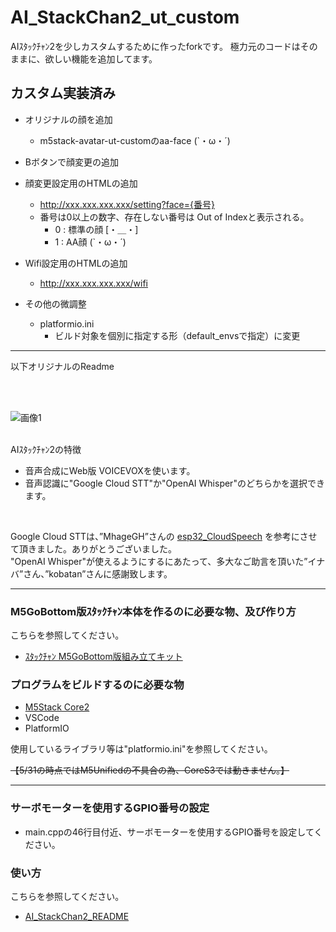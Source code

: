 # AI_StackChan2_ut_custom

AIｽﾀｯｸﾁｬﾝ2を少しカスタムするために作ったforkです。
極力元のコードはそのままに、欲しい機能を追加してます。

## カスタム実装済み

- オリジナルの顔を追加
  - m5stack-avatar-ut-customのaa-face (`・ω・´)
- Bボタンで顔変更の追加
- 顔変更設定用のHTMLの追加
  - http://xxx.xxx.xxx.xxx/setting?face={番号}
  - 番号は0以上の数字、存在しない番号は Out of Indexと表示される。
    - 0 : 標準の顔 [・＿・]
    - 1 : AA顔 (`・ω・´)
- Wifi設定用のHTMLの追加
  - http://xxx.xxx.xxx.xxx/wifi

- その他の微調整
  - platformio.ini
    - ビルド対象を個別に指定する形（default_envsで指定）に変更


---

以下オリジナルのReadme

<br><br>

![画像1](images/image1.png)<br><br>

AIｽﾀｯｸﾁｬﾝ2の特徴<br>

* 音声合成にWeb版 VOICEVOXを使います。
* 音声認識に"Google Cloud STT"か"OpenAI Whisper"のどちらかを選択できます。
<br>

Google Cloud STTは、”MhageGH”さんの [esp32_CloudSpeech](https://github.com/MhageGH/esp32_CloudSpeech/ "Title") を参考にさせて頂きました。ありがとうございました。<br>
"OpenAI Whisper"が使えるようにするにあたって、多大なご助言を頂いた”イナバ”さん、”kobatan”さんに感謝致します。<br>

---


### M5GoBottom版ｽﾀｯｸﾁｬﾝ本体を作るのに必要な物、及び作り方 ###
こちらを参照してください。<br>
* [ｽﾀｯｸﾁｬﾝ M5GoBottom版組み立てキット](https://raspberrypi.mongonta.com/about-products-stackchan-m5gobottom-version/ "Title")<br>

### プログラムをビルドするのに必要な物 ###
* [M5Stack Core2](http://www.m5stack.com/ "Title")<br>
* VSCode<br>
* PlatformIO<br>

使用しているライブラリ等は"platformio.ini"を参照してください。<br>

~~【5/31の時点ではM5Unifiedの不具合の為、CoreS3では動きません。】~~<br>

---

### サーボモーターを使用するGPIO番号の設定 ###
* main.cppの46行目付近、サーボモーターを使用するGPIO番号を設定してください。


### 使い方 ###

こちらを参照してください。<br>

* [AI_StackChan2_README](https://github.com/robo8080/AI_StackChan2_README/ "Title")<br>
<br>
<br>
<br>
